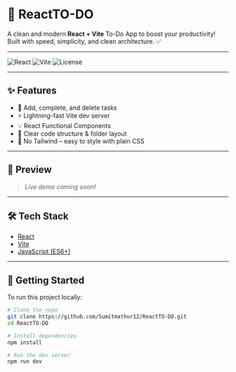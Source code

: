 # 🚀 ReactTO-DO

A clean and modern **React + Vite** To-Do App to boost your productivity!  
Built with speed, simplicity, and clean architecture. ✅

---

![React](https://img.shields.io/badge/React-2023-blue?style=flat-square&logo=react)
![Vite](https://img.shields.io/badge/Vite-%5E5.2.8-purple?style=flat-square&logo=vite)
![License](https://img.shields.io/badge/License-MIT-green?style=flat-square)

---

## ✨ Features

- 📝 Add, complete, and delete tasks
- ⚡ Lightning-fast Vite dev server
- 💡 React Functional Components
- 🎯 Clear code structure & folder layout
- 🧼 No Tailwind – easy to style with plain CSS

---

## 📸 Preview

> _Live demo coming soon!_

<!-- You can add a screenshot below when ready -->
<!-- ![App Screenshot](./screenshot.png) -->

---

## 🛠️ Tech Stack

- [React](https://reactjs.org/)
- [Vite](https://vitejs.dev/)
- [JavaScript (ES6+)](https://developer.mozilla.org/en-US/docs/Web/JavaScript)

---

## 🚀 Getting Started

To run this project locally:

```bash
# Clone the repo
git clone https://github.com/Sumitmathur12/ReactTO-DO.git
cd ReactTO-DO

# Install dependencies
npm install

# Run the dev server
npm run dev

